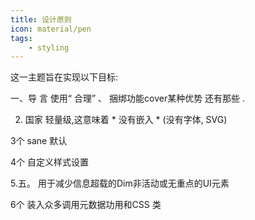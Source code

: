 ```yaml
---
title: 设计原则
icon: material/pen
tags:
    - styling
---
```


这一主题旨在实现以下目标:

一、导 言 使用“ 合理” 、 捆绑功能cover某种优势
还有那些
.

2. 国家 轻量级,这意味着 * 没有嵌入 * (没有字体, SVG)

3个 sane 默认

4个 自定义样式设置

 5.五。 用于减少信息超载的Dim非活动或无重点的UI元素

6个 装入众多调用元数据功用和CSS 类


